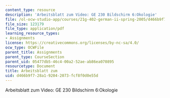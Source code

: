 ```yaml
---
content_type: resource
description: 'Arbeitsblatt zum Video: GE 230 Bildschirm 6:Okologie'
file: /ol-ocw-studio-app/courses/21g-402-german-ii-spring-2005/d466b9f728a192042073fcf8f0d0e55d_MIT21G_402S05_oko_tip.pdf
file_size: 123179
file_type: application/pdf
learning_resource_types:
- Assignments
license: https://creativecommons.org/licenses/by-nc-sa/4.0/
ocw_type: OCWFile
parent_title: Assignments
parent_type: CourseSection
parent_uid: 05477db5-46c4-00a2-52ae-ab86ea070895
resourcetype: Document
title: Arbeitsblatt zum
uid: d466b9f7-28a1-9204-2073-fcf8f0d0e55d
---
```

Arbeitsblatt zum Video: GE 230 Bildschirm 6:Okologie